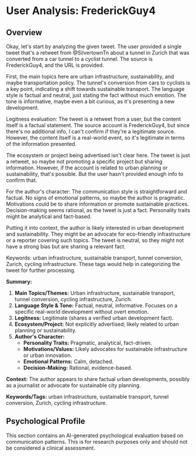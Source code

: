 # User Analysis: FrederickGuy4

## Overview

<think>
Okay, let's start by analyzing the given tweet. The user provided a single tweet that's a retweet from @SilvertownTn about a tunnel in Zurich that was converted from a car tunnel to a cyclist tunnel. The source is FrederickGuy4, and the URL is provided.

First, the main topics here are urban infrastructure, sustainability, and maybe transportation policy. The tunnel's conversion from cars to cyclists is a key point, indicating a shift towards sustainable transport. The language style is factual and neutral, just stating the fact without much emotion. The tone is informative, maybe even a bit curious, as it's presenting a new development.

Legitness evaluation: The tweet is a retweet from a user, but the content itself is a factual statement. The source account is FrederickGuy4, but since there's no additional info, I can't confirm if they're a legitimate source. However, the content itself is a real-world event, so it's legitimate in terms of the information presented.

The ecosystem or project being advertised isn't clear here. The tweet is just a retweet, so maybe not promoting a specific project but sharing information. However, if the account is related to urban planning or sustainability, that's possible. But the user hasn't provided enough info to confirm that.

For the author's character: The communication style is straightforward and factual. No signs of emotional patterns, so maybe the author is pragmatic. Motivations could be to share information or promote sustainable practices. Decision-making seems rational, as the tweet is just a fact. Personality traits might be analytical and fact-based.

Putting it into context, the author is likely interested in urban development and sustainability. They might be an advocate for eco-friendly infrastructure or a reporter covering such topics. The tweet is neutral, so they might not have a strong bias but are sharing a relevant fact.

Keywords: urban infrastructure, sustainable transport, tunnel conversion, Zurich, cycling infrastructure. These tags would help in categorizing the tweet for further processing.
</think>

**Summary:**  
1. **Main Topics/Themes:** Urban infrastructure, sustainable transport, tunnel conversion, cycling infrastructure, Zurich.  
2. **Language Style & Tone:** Factual, neutral, informative. Focuses on a specific real-world development without overt emotion.  
3. **Legitness:** Legitimate (shares a verified urban development fact).  
4. **Ecosystem/Project:** Not explicitly advertised; likely related to urban planning or sustainability.  
5. **Author's Character:**  
   - **Personality Traits:** Pragmatic, analytical, fact-driven.  
   - **Motivations/Values:** Likely advocates for sustainable infrastructure or urban innovation.  
   - **Emotional Patterns:** Calm, detached.  
   - **Decision-Making:** Rational, evidence-based.  

**Context:** The author appears to share factual urban developments, possibly as a journalist or advocate for sustainable city planning.  

**Keywords/Tags:** urban infrastructure, sustainable transport, tunnel conversion, Zurich, cycling infrastructure.

## Psychological Profile

This section contains an AI-generated psychological evaluation based on communication patterns. This is for research purposes only and should not be considered a clinical assessment.